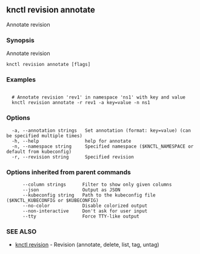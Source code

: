 ## knctl revision annotate

Annotate revision

### Synopsis

Annotate revision

```
knctl revision annotate [flags]
```

### Examples

```

  # Annotate revision 'rev1' in namespace 'ns1' with key and value
  knctl revision annotate -r rev1 -a key=value -n ns1
```

### Options

```
  -a, --annotation strings   Set annotation (format: key=value) (can be specified multiple times)
  -h, --help                 help for annotate
  -n, --namespace string     Specified namespace ($KNCTL_NAMESPACE or default from kubeconfig)
  -r, --revision string      Specified revision
```

### Options inherited from parent commands

```
      --column strings      Filter to show only given columns
      --json                Output as JSON
      --kubeconfig string   Path to the kubeconfig file ($KNCTL_KUBECONFIG or $KUBECONFIG)
      --no-color            Disable colorized output
      --non-interactive     Don't ask for user input
      --tty                 Force TTY-like output
```

### SEE ALSO

* [knctl revision](knctl_revision.md)	 - Revision (annotate, delete, list, tag, untag)

